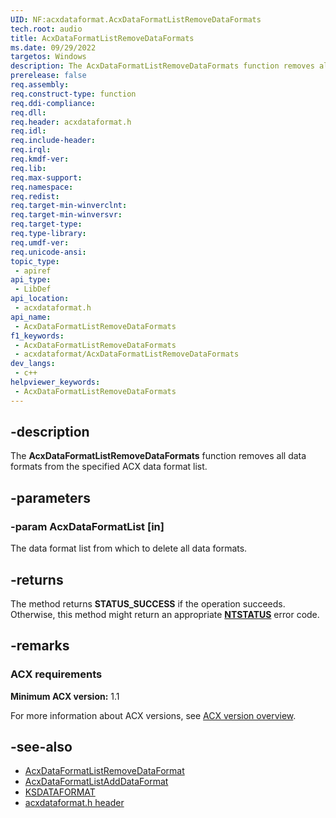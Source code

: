 ```yaml
---
UID: NF:acxdataformat.AcxDataFormatListRemoveDataFormats
tech.root: audio
title: AcxDataFormatListRemoveDataFormats
ms.date: 09/29/2022
targetos: Windows
description: The AcxDataFormatListRemoveDataFormats function removes all data formats from the specified ACX data format list.
prerelease: false
req.assembly: 
req.construct-type: function
req.ddi-compliance: 
req.dll: 
req.header: acxdataformat.h
req.idl: 
req.include-header: 
req.irql: 
req.kmdf-ver: 
req.lib: 
req.max-support: 
req.namespace: 
req.redist: 
req.target-min-winverclnt: 
req.target-min-winversvr: 
req.target-type: 
req.type-library: 
req.umdf-ver: 
req.unicode-ansi: 
topic_type:
 - apiref
api_type:
 - LibDef
api_location:
 - acxdataformat.h
api_name:
 - AcxDataFormatListRemoveDataFormats
f1_keywords:
 - AcxDataFormatListRemoveDataFormats
 - acxdataformat/AcxDataFormatListRemoveDataFormats
dev_langs:
 - c++
helpviewer_keywords:
 - AcxDataFormatListRemoveDataFormats
---
```


## -description

The **AcxDataFormatListRemoveDataFormats** function removes all data formats from the specified ACX data format list.

## -parameters

### -param AcxDataFormatList [in]

The data format list from which to delete all data formats.

## -returns

The method returns **STATUS_SUCCESS** if the operation succeeds. Otherwise, this method might return an appropriate **[NTSTATUS](/windows-hardware/drivers/kernel/ntstatus-values)** error code.

## -remarks

### ACX requirements

**Minimum ACX version:** 1.1

For more information about ACX versions, see [ACX version overview](/windows-hardware/drivers/audio/acx-version-overview).

## -see-also

- [AcxDataFormatListRemoveDataFormat](./nf-acxdataformat-acxdataformatlistremovedataformat.md)
- [AcxDataFormatListAddDataFormat](nf-acxdataformat-acxdataformatlistadddataformat.md)
- [KSDATAFORMAT](../ks/ns-ks-ksdataformat.md)
- [acxdataformat.h header](index.md)
